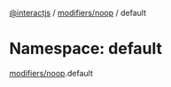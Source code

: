 [@interactjs](../README.md) / [modifiers/noop](modifiers_noop.md) / default

# Namespace: default

[modifiers/noop](modifiers_noop.md).default
